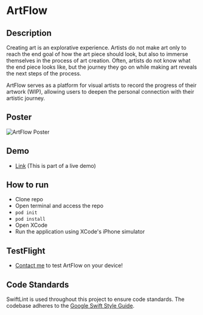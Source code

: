 # ArtFlow

## Description

Creating art is an explorative experience. Artists do not make art only to reach the end goal of how the art piece should look, but also to immerse themselves in the process of art creation. Often, artists do not know what the end piece looks like, but the journey they go on while making art reveals the next steps of the process.

ArtFlow serves as a platform for visual artists to record the progress of their artwork (WIP), allowing users to deepen the personal connection with their artistic journey.

## Poster

![ArtFlow Poster](/Media/Poster.png)

## Demo 

* [Link](https://www.youtube.com/watch?v=K-kqo6bo850) (This is part of a live demo)

## How to run

* Clone repo
* Open terminal and access the repo
* ```pod init```
* ```pod install```
* Open XCode
* Run the application using XCode's iPhone simulator

## TestFlight
* [Contact me](mailto:quinn.t.luong@gmail.com?subject=[GitHub]%20ArtFlow%20Beta%20Testing) to test ArtFlow on your device! 

## Code Standards

SwiftLint is used throughout this project to ensure code standards. The codebase adheres to the [Google Swift Style Guide](https://google.github.io/swift/). 
